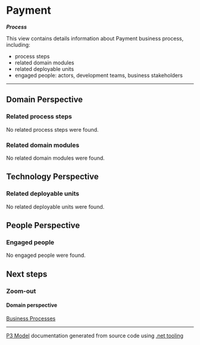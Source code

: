 ﻿
# Payment

***Process***  

This view contains details information about Payment business process, including:
- process steps
- related domain modules
- related deployable units
- engaged people: actors, development teams, business stakeholders  

---



## Domain Perspective


### Related process steps

No related process steps were found.  

### Related domain modules

No related domain modules were found.  

## Technology Perspective


### Related deployable units

No related deployable units were found.  

## People Perspective


### Engaged people

No engaged people were found.  

## Next steps


### Zoom-out


#### Domain perspective

[Business Processes](BusinessProcesses.md)  

---

[P3 Model](https://github.com/P3-model/P3-model) documentation generated from source code using [.net tooling](https://github.com/P3-model/P3-model-dotnet)